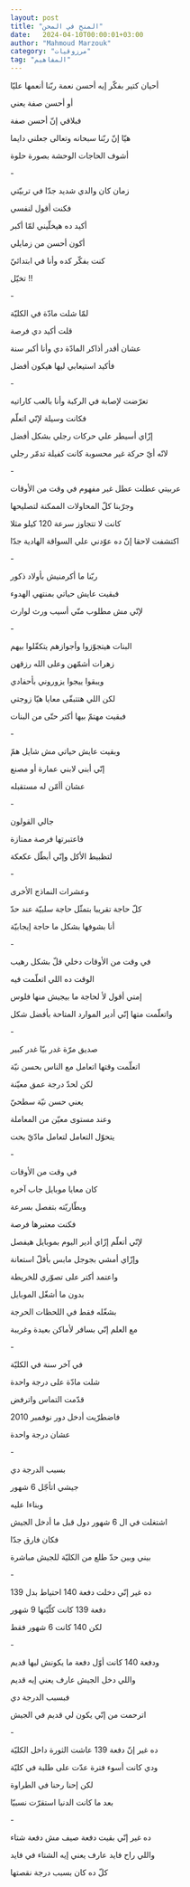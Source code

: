 ```yaml
---
layout: post
title: "المنح في المحن"
date:   2024-04-10T00:00:01+03:00
author: "Mahmoud Marzouk"
category: "مرزوقيات"
tag: "المفاهيم"
---
```



أحيان كتير بفكّر إيه أحسن نعمة ربّنا أنعمها عليّا

أو أحسن صفة يعني

فبلاقي إنّ أحسن صفة

هيّا إنّ ربّنا سبحانه وتعالى جعلني دايما

أشوف الحاجات الوحشة بصورة حلوة

\-

زمان كان والدي شديد جدّا في تربيّتي

فكنت أقول لنفسي

أكيد ده هيخلّيني لمّا أكبر

أكون أحسن من زمايلي

كنت بفكّر كده وأنا في ابتدائيّ

تخيّل !!

\-

لمّا شلت مادّة في الكليّة

قلت أكيد دي فرصة

عشان أقدر أذاكر المادّة دي وأنا أكبر سنة

فأكيد استيعابي ليها هيكون أفضل

\-

تعرّضت لإصابة في الركبة وأنا بالعب كاراتيه

فكانت وسيلة لإنّي اتعلّم

إزّاي أسيطر علي حركات رجلي بشكل أفضل

لانّه أيّ حركة غير محسوبة كانت كفيلة تدمّر رجلي

\-

عربيتي عطلت عطل غير مفهوم في وقت من الأوقات

وجرّبنا كلّ المحاولات الممكنة لتصليحها

كانت لا تتجاوز سرعة 120 كيلو مثلا

اكتشفت لاحقا إنّ ده عوّدني علي السواقة الهادية جدّا

\-

ربّنا ما أكرمنيش بأولاد ذكور

فبقيت عايش حياتي بمنتهي الهدوء

لإنّي مش مطلوب منّي أسيب ورث لوارث

\-

البنات هيتجوّزوا وأجوازهم يتكفّلوا بيهم

زهرات أشمّهن وعلى الله رزقهن

ويبقوا ييجوا يزوروني بأحفادي

لكن اللي هتتبقّى معايا هيّا زوجتي

فبقيت مهتمّ بيها أكتر حتّى من البنات

\-

وبقيت عايش حياتي مش شايل همّ

إنّي أبني لابني عمارة أو مصنع

عشان أأمّن له مستقبله

\-

جالي القولون

فاعتبرتها فرصة ممتازة

لتظبيط الأكل وإنّي أبطّل عكعكة

\-

وعشرات النماذج الأخرى

كلّ حاجة تقريبا بتمثّل حاجة سلبيّة عند حدّ

أنا بشوفها بشكل ما حاجة إيجابيّة

\-

في وقت من الأوقات دخلي قلّ بشكل رهيب

الوقت ده اللي اتعلّمت فيه

إمتي أقول لأ لحاجة ما بيجيش منها فلوس

واتعلّمت متها إنّي أدير الموارد المتاحة بأفضل شكل

\-

صديق مرّة غدر بيّا غدر كبير

اتعلّمت وقتها اتعامل مع الناس بحسن نيّة

لكن لحدّ درجة عمق معيّنة

يعني حسن نيّة سطحيّ

وعند مستوى معيّن من المعاملة

يتحوّل التعامل لتعامل مادّيّ بحت

\-

في وقت من الأوقات

كان معايا موبايل جاب آخره

وبطّاريّته بتفصل بسرعة

فكنت معتبرها فرصة

لإنّي أتعلّم إزّاي أدير اليوم بموبايل هيفصل

وإزّاي أمشي بجوجل مابس بأقلّ استعانة

واعتمد أكتر على تصوّري للخريطة

بدون ما أشغّل الموبايل

بشغّله فقط في اللحظات الحرجة

مع العلم إنّي بسافر لأماكن بعيدة وغريبة

\-

في آخر سنة في الكليّة

شلت مادّة على درجة واحدة

قدّمت التماس واترفض

فاضطرّيت أدخل دور نوفمبر 2010

عشان درجة واحدة

\-

بسبب الدرجة دي

جيشي اتأجّل 6 شهور

وبناءا عليه

اشتغلت في ال 6 شهور دول قبل ما أدخل الجيش

فكان فارق جدّا

بيني وبين حدّ طلع من الكليّة للجيش مباشرة

\-

ده غير إنّي دخلت دفعة 140 احتياط بدل 139

دفعة 139 كانت كلّيّتها 9 شهور

لكن 140 كانت 6 شهور فقط

\-

ودفعة 140 كانت أوّل دفعة ما يكونش ليها قديم

واللي دخل الجيش عارف يعني إيه قديم

فبسبب الدرجة دي

اترحمت من إنّي يكون لي قديم في الجيش

\-

ده غير إنّ دفعة 139 عاشت الثورة داخل الكليّة

ودي كانت أسوء فترة عدّت على طلبة في كليّة

لكن إحنا رحنا في الطراوة

بعد ما كانت الدنيا استقرّت نسبيّا

\-

ده غير إنّي بقيت دفعة صيف مش دفعة شتاء

واللي راح فايد عارف يعني إيه الشتاء في فايد

كلّ ده كان بسبب درجة نقصتها
